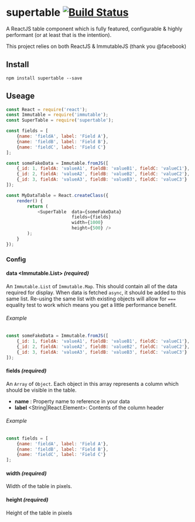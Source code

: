 supertable  [![Build Status](https://travis-ci.org/bigdatr/supertable.svg)](https://travis-ci.org/bigdatr/supertable)
======

A ReactJS table component which is fully featured, configurable & highly performant (or at least that is the intention).

This project relies on both ReactJS & ImmutableJS (thank you @facebook)

## Install
`npm install supertable --save`

## Useage
```js
const React = require('react');
const Immutable = require('immutable');
const SuperTable = require('supertable');

const fields = [
    {name: 'fieldA', label: 'Field A'},
    {name: 'fieldB', label: 'Field B'},
    {name: 'fieldC', label: 'Field C'}
];

const someFakeData = Immutable.fromJS([
    {_id: 1, fieldA: 'valueA1', fieldB: 'valueB1', fieldC: 'valueC1'},
    {_id: 2, fieldA: 'valueA2', fieldB: 'valueB2', fieldC: 'valueC2'},
    {_id: 3, fieldA: 'valueA3', fieldB: 'valueB3', fieldC: 'valueC3'}
]);

const MyDataTable = React.createClass({
    render() {
        return (
            <SuperTable  data={someFakeData}
                         fields={fields}
                         width={1000}
                         height={500} />
        );
    }
});
```

### Config

#### data <Immutable.List> _(required)_
An `Immutable.List` of `Immutable.Map`. This should contain all of the data required for display. When data is fetched `async`, it should be added to this same list. Re-using the same list with existing objects will allow for `===` equality test to work which means you get a little performance benefit.

###### Example
```js
const someFakeData = Immutable.fromJS([
    {_id: 1, fieldA: 'valueA1', fieldB: 'valueB1', fieldC: 'valueC1'},
    {_id: 2, fieldA: 'valueA2', fieldB: 'valueB2', fieldC: 'valueC2'},
    {_id: 3, fieldA: 'valueA3', fieldB: 'valueB3', fieldC: 'valueC3'}
]);
```

#### fields <Array> _(required)_
An `Array` of `Object`. Each object in this array represents a column which should be visible in the table.

* **name** <String>: Property name to reference in your data
* **label** <String|React.Element>: Contents of the column header

###### Example
```js
const fields = [
    {name: 'fieldA', label: 'Field A'},
    {name: 'fieldB', label: 'Field B'},
    {name: 'fieldC', label: 'Field C'}
];
```

#### width <Number> _(required)_
Width of the table in pixels.

#### height <Number> _(required)_
Height of the table in pixels

